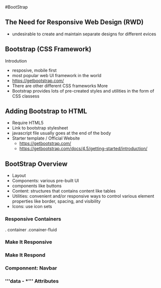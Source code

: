 #BootStrap

## The Need for Responsive Web Design (RWD)
- undesirable to create and maintain separate designs for different evices 


## Bootstrap (CSS Framework) 
Introdution 
- resposive, mobile first 
- most popular web UI framework in the world 
- https://getbootstrap.com/
- There are other different CSS frameworks 
More
- Bootstrap provides lots of pre-created styles and utilities in the form of CSS classess 

## Adding Bootstrap to HTML 
- Require HTML5
- Link to bootstrap stylesheet
- javascript file usually goes at the end of the body 
- Starter template / Official Website 
  - https://getbootstrap.com/ 
  - https://getbootstrap.com/docs/4.5/getting-started/introduction/
    
## BootStrap Overview 
- Layout
- Components: various pre-built UI
- components like buttons
- Content: structures that contains content like tables
- Utilities: convenient and/or responsive ways to control various element properties like border, spacing, and visibility
- Icons: use icon sets

### Responsive Containers
. container 
.conainer-fluid 

### Make It Responsive 
### Make It Respond 
### Componnent: Navbar
### '''data - *''' Attributes
